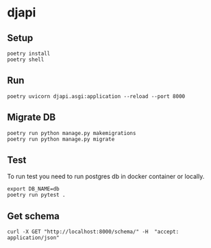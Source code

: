 # djapi




## Setup

```shell
poetry install
poetry shell
```

## Run

```shell
poetry uvicorn djapi.asgi:application --reload --port 8000
```

## Migrate DB

```shell
poetry run python manage.py makemigrations
poetry run python manage.py migrate
```

## Test 
To run test you need to run postgres db in docker container or locally.

```shell
export DB_NAME=db
poetry run pytest .
```

## Get schema

```shell
curl -X GET "http://localhost:8000/schema/" -H  "accept: application/json"
```